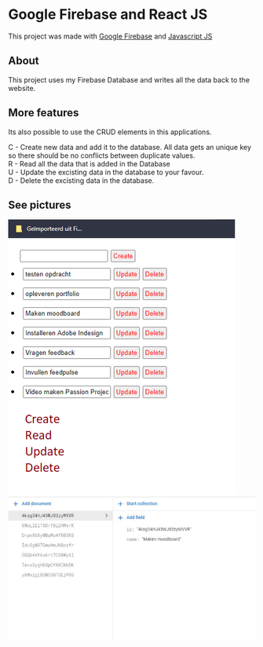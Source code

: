 # Google Firebase and React JS

This project was made with [Google Firebase](https://console.firebase.google.com/?pli=1) and [Javascript JS](https://reactjs.org/)

## About

This project uses my Firebase Database and writes all the data back to the website. 

## More features


Its also possible to use the CRUD elements in this applications.

C - Create new data and add it to the database. All data gets an unique key so there should be no conflicts between duplicate values. <br>
R - Read all the data that is added in the Database <br>
U - Update the excisting data in the database to your favour. <br>
D - Delete the excisting data in the database.

## See pictures


![](crudpreview1.png)
![](crudpreview2.png)
